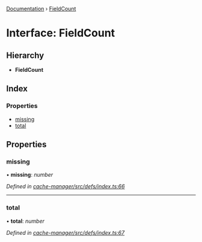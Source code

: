 [Documentation](../README.md) › [FieldCount](fieldcount.md)

# Interface: FieldCount

## Hierarchy

* **FieldCount**

## Index

### Properties

* [missing](fieldcount.md#missing)
* [total](fieldcount.md#total)

## Properties

###  missing

• **missing**: *number*

*Defined in [cache-manager/src/defs/index.ts:66](https://github.com/badbatch/graphql-box/blob/870b4903/packages/cache-manager/src/defs/index.ts#L66)*

___

###  total

• **total**: *number*

*Defined in [cache-manager/src/defs/index.ts:67](https://github.com/badbatch/graphql-box/blob/870b4903/packages/cache-manager/src/defs/index.ts#L67)*
